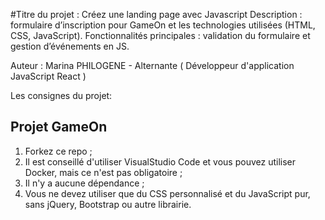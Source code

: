 
#Titre du projet : Créez une landing page avec Javascript
Description : formulaire d’inscription pour GameOn et les technologies utilisées (HTML, CSS, JavaScript).
Fonctionnalités principales : validation du formulaire et gestion d’événements en JS.


Auteur : Marina PHILOGENE - Alternante 
( Développeur d'application JavaScript React ) 

Les consignes du projet:
## Projet GameOn
1. Forkez ce repo ;
2. Il est conseillé d'utiliser VisualStudio Code et vous pouvez utiliser Docker, mais ce n'est pas obligatoire ;
3. Il n'y a aucune dépendance ;
4. Vous ne devez utiliser que du CSS personnalisé et du JavaScript pur, sans jQuery, Bootstrap ou autre librairie.
